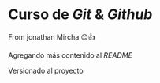 # Curso de _Git_ & _Github_

From jonathan Mircha 😊👍

Agregando más contenido al *README*

Versionado al proyecto